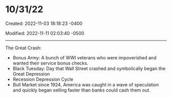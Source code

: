 # 10/31/22

Created: 2022-11-03 18:18:23 -0400

Modified: 2022-11-11 02:03:40 -0500

---

The Great Crash:

-   Bonus Army: A bunch of WWI veterans who were impoverished and wanted their service bonus checks.
-   Black Tuesday: Day that Wall Street crashed and symbolically began the Great Depression
-   Recession Depression Cycle
-   Bull Market since 1924, America was caught in a wave of speculation and quickly began selling faster than banks could cash them out.